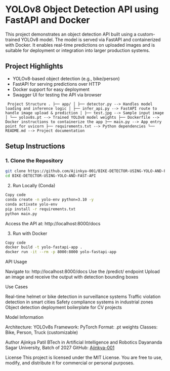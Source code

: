 # YOLOv8 Object Detection API using FastAPI and Docker

This project demonstrates an object detection API built using a custom-trained YOLOv8 model. The model is served via FastAPI and containerized with Docker. It enables real-time predictions on uploaded images and is suitable for deployment or integration into larger production systems.

## Project Highlights

- YOLOv8-based object detection (e.g., bike/person)
- FastAPI for serving predictions over HTTP
- Docker support for easy deployment
- Swagger UI for testing the API via browser


<pre lang="text"><code> Project Structure . ├── app/ │ ├── detector.py --> Handles model loading and inference logic │ ├── infer_api.py --> FastAPI route to handle image upload & prediction │ ├── test.jpg --> Sample input image │ └── yolov8s.pt --> Trained YOLOv8 model weights ├── Dockerfile --> Docker instructions to containerize the app ├── main.py --> App entry point for uvicorn ├── requirements.txt --> Python dependencies └── README.md --> Project documentation </code></pre>


## Setup Instructions

### 1. Clone the Repository

```bash
git clone https://github.com/Ajinkya-001/BIKE-DETECTOR-USING-YOLO-AND-FAST-API.git
cd BIKE-DETECTOR-USING-YOLO-AND-FAST-API
```
2. Run Locally (Conda)
```bash
Copy code
conda create -n yolo-env python=3.10 -y
conda activate yolo-env
pip install -r requirements.txt
python main.py
```
Access the API at: http://localhost:8000/docs

3. Run with Docker
```bash
Copy code
docker build -t yolo-fastapi-app .
docker run -it --rm -p 8000:8000 yolo-fastapi-app
```

API Usage

Navigate to: http://localhost:8000/docs
Use the /predict/ endpoint
Upload an image and receive the output with detection bounding boxes

Use Cases

Real-time helmet or bike detection in surveillance systems
Traffic violation detection in smart cities
Safety compliance systems in industrial zones
Object detection deployment boilerplate for CV projects


Model Information

Architecture: YOLOv8s
Framework: PyTorch
Format: .pt weights
Classes: Bike, Person, Truck (customizable)

Author
Ajinkya Patil
BTech in Artificial Intelligence and Robotics
Dayananda Sagar University, Batch of 2027
GitHub: [Ajinkya-001](https://github.com/Ajinkya-001)

License
This project is licensed under the MIT License. You are free to use, modify, and distribute it for commercial or personal purposes.
